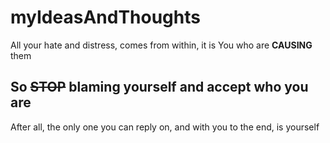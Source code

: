 # myIdeasAndThoughts

All your hate and distress, comes from within, it is You who are <b>CAUSING</b> them

## So <s><b>STOP</s></b>  blaming yourself and accept who you are
After all, the only one you can reply on, and with you to the end, is yourself
